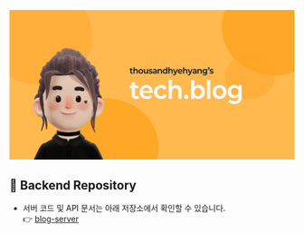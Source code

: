 ![cover](https://github.com/1000hyehyang/blog/blob/main/public/og-image.png?raw=true)

## 🔗 Backend Repository

- 서버 코드 및 API 문서는 아래 저장소에서 확인할 수 있습니다.  
👉 [blog-server](https://github.com/1000hyehyang/blog-server)
